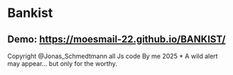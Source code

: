 # Bankist
## Demo: https://moesmail-22.github.io/BANKIST/
Copyright @Jonas_Schmedtmann all Js code By me 2025
*
A wild alert may appear… but only for the worthy.
